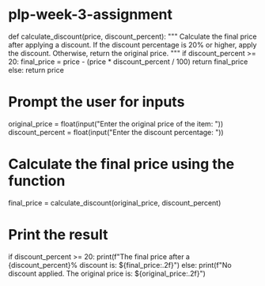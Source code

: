 # plp-week-3-assignment

def calculate_discount(price, discount_percent):
    """
    Calculate the final price after applying a discount.
    If the discount percentage is 20% or higher, apply the discount.
    Otherwise, return the original price.
    """
    if discount_percent >= 20:
        final_price = price - (price * discount_percent / 100)
        return final_price
    else:
        return price

# Prompt the user for inputs
original_price = float(input("Enter the original price of the item: "))
discount_percent = float(input("Enter the discount percentage: "))

# Calculate the final price using the function
final_price = calculate_discount(original_price, discount_percent)

# Print the result
if discount_percent >= 20:
    print(f"The final price after a {discount_percent}% discount is: ${final_price:.2f}")
else:
    print(f"No discount applied. The original price is: ${original_price:.2f}")

